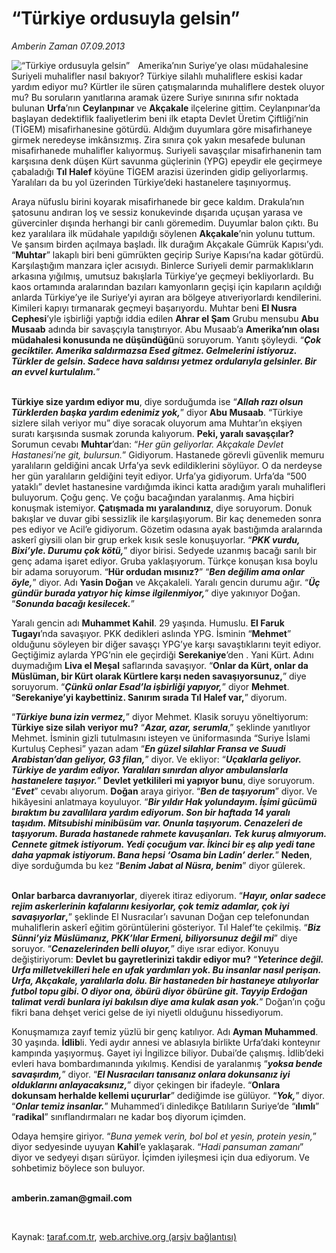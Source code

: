# “Türkiye ordusuyla gelsin”

*Amberin Zaman 07.09.2013*

<div class="yazi"><img align="left" alt="“Türkiye ordusuyla gelsin”" border="0" src="http://www.taraf.com.tr/fotoraflar/makaleler/turkiye-ordusuyla-gelsin_5523_orijinal.jpg" style="border-right-width:10px; border-color:#FFFFFF"/><p>Amerika’nın Suriye’ye olası müdahalesine Suriyeli muhalifler nasıl bakıyor? Türkiye silahlı muhaliflere eskisi kadar yardım ediyor mu? Kürtler ile süren çatışmalarında muhaliflere destek oluyor mu? Bu soruların yanıtlarına aramak üzere Suriye sınırına sıfır noktada bulunan <b>Urfa</b>’nın <b>Ceylanpınar</b> ve <b>Akçakale</b> ilçelerine gittim. Ceylanpınar’da başlayan dedektiflik faaliyetlerim beni ilk etapta Devlet Üretim Çiftliği’nin (TİGEM) misafirhanesine götürdü. Aldığım duyumlara göre misafirhaneye girmek neredeyse imkânsızmış. Zira sınıra çok yakın mesafede bulunan misafirhanede muhalifler kalıyormuş. Suriyeli savaşçılar misafirhanenin tam karşısına denk düşen Kürt savunma güçlerinin (YPG) epeydir ele geçirmeye çabaladığı <b>Tıl Halef</b> köyüne TİGEM arazisi üzerinden gidip geliyorlarmış. Yaralıları da bu yol üzerinden Türkiye’deki hastanelere taşınıyormuş. </p>
<p>Araya nüfuslu birini koyarak misafirhanede bir gece kaldım. Drakula’nın şatosunu andıran loş ve sessiz konukevinde dışarıda uçuşan yarasa ve güvercinler dışında herhangi bir canlı göremedim. Duyumlar balon çıktı. Bu kez yaralılara ilk müdahale yapıldığı söylenen <b>Akçakale</b>’nin yolunu tuttum. Ve şansım birden açılmaya başladı. İlk durağım Akçakale Gümrük Kapısı’ydı. “<b>Muhtar</b>” lakaplı biri beni gümrükten geçirip Suriye Kapısı’na kadar götürdü. Karşılaştığım manzara içler acısıydı. Binlerce Suriyeli demir parmaklıkların arkasına yığılmış, umutsuz bakışlarla Türkiye’ye geçmeyi bekliyorlardı. Bu kaos ortamında aralarından bazıları kamyonların geçişi için kapıların açıldığı anlarda Türkiye’ye ile Suriye’yi ayıran ara bölgeye atıveriyorlardı kendilerini. Kimileri kapıyı tırmanarak geçmeyi başarıyordu. Muhtar beni <b>El Nusra Cephesi</b>’yle işbirliği yaptığı iddia edilen <b>Ahrar el Şam</b> Grubu mensubu <b>Abu Musaab</b> adında bir savaşçıyla tanıştırıyor. Abu Musaab’a <b>Amerika’nın olası müdahalesi konusunda ne düşündüğü</b>nü soruyorum. Yanıtı şöyleydi. “<b><i>Çok geciktiler. Amerika saldırmazsa Esed gitmez. Gelmelerini istiyoruz. Türkler de gelsin. Sadece hava saldırısı yetmez ordularıyla gelsinler. Bir an evvel kurtulalım.</i></b>”</p>
<p><b><br/>Türkiye size yardım ediyor mu</b>, diye sorduğumda ise “<b><i>Allah razı olsun Türklerden başka yardım edenimiz yok,</i></b>” diyor <b>Abu Musaab</b>. “Türkiye sizlere silah veriyor mu” diye soracak oluyorum ama Muhtar’ın ekşiyen suratı karşısında susmak zorunda kalıyorum. <b>Peki, yaralı savaşçılar?</b> Sorumun cevabı <b>Muhtar</b>’dan: “<i>Her gün geliyorlar. Akçakale Devlet Hastanesi’ne git, bulursun.</i>” Gidiyorum. Hastanede görevli güvenlik memuru yaralıların geldiğini ancak Urfa’ya sevk edildiklerini söylüyor. O da nerdeyse her gün yaralıların geldiğini teyit ediyor. Urfa’ya gidiyorum. Urfa’da “500 yataklı” devlet hastanesine vardığımda ikinci katta aradığım yaralı muhalifleri buluyorum. Çoğu genç. Ve çoğu bacağından yaralanmış. Ama hiçbiri konuşmak istemiyor. <b>Çatışmada mı yaralandınız</b>, diye soruyorum. Donuk bakışlar ve duvar gibi sessizlik ile karşılaşıyorum. Bir kaç denemeden sonra pes ediyor ve Acil’e gidiyorum. Gözetim odasına ayak bastığımda aralarında askerî giysili olan bir grup erkek kısık sesle konuşuyorlar. “<b><i>PKK vurdu, Bixi’yle. Durumu çok kötü,</i></b>” diyor birisi. Sedyede uzanmış bacağı sarılı bir genç adama işaret ediyor. Gruba yaklaşıyorum. Türkçe konuşan kısa boylu bir adama soruyorum. “<b>Hür ordudan mısınız?</b>” “<b><i>Ben değilim ama onlar öyle,</i></b>” diyor. Adı <b>Yasin Doğan</b> ve Akçakaleli. Yaralı gencin durumu ağır. “<b><i>Üç gündür burada yatıyor hiç kimse ilgilenmiyor,</i></b>” diye yakınıyor Doğan. “<b><i>Sonunda bacağı kesilecek.</i></b>”</p>
<p>Yaralı gencin adı <b>Muhammet Kahil</b>. 29 yaşında. Humuslu. <b>El Faruk Tugayı</b>’nda savaşıyor. PKK dedikleri aslında YPG. İsminin “<b>Mehmet</b>” olduğunu söyleyen bir diğer savaşçı YPG’ye karşı savaştıklarını teyit ediyor. Geçtiğimiz aylarda YPG’nin ele geçirdiği <b>Serekaniye</b>’den . Yani Kürt. Adını duymadığım <b>Liva el Meşal</b> saflarında savaşıyor. “<b>Onlar da Kürt, onlar da Müslüman, bir Kürt olarak Kürtlere karşı neden savaşıyorsunuz,</b>” diye soruyorum. “<b><i>Çünkü onlar Esad’la işbirliği yapıyor,</i></b>” diyor <b>Mehmet</b>. “<b>Serekaniye’yi kaybettiniz. Sanırım sırada Tıl Halef var,</b>” diyorum.</p>
<p>“<b><i>Türkiye buna izin vermez,</i></b>” diyor Mehmet. Klasik soruyu yöneltiyorum: <b>Türkiye size silah veriyor mu?</b> “<b><i>Azar, azar, serumla</i></b>,” şeklinde yanıtlıyor Mehmet. İsminin gizli tutulmasını isteyen ve üniformasında “Suriye İslami Kurtuluş Cephesi” yazan adam “<b><i>En güzel silahlar Fransa ve Suudi Arabistan’dan geliyor, G3 filan,</i></b>” diyor. Ve ekliyor: “<b><i>Uçaklarla geliyor. Türkiye de yardım ediyor. Yaralıları sınırdan alıyor ambulanslarla hastanelere taşıyor.</i></b>” <b>Devlet yetkilileri mi yapıyor bunu</b>, diye soruyorum. “<b><i>Evet</i></b>” cevabı alıyorum. <b>Doğan</b> araya giriyor. “<b><i>Ben de taşıyorum</i></b>” diyor. Ve hikâyesini anlatmaya koyuluyor. “<b><i>Bir yıldır Hak yolundayım. İşimi gücümü bıraktım bu zavallılara yardım ediyorum. Son bir haftada 14 yaralı taşıdım. Mitsubishi minibüsüm var. Onunla taşıyorum. Cenazeleri de taşıyorum. Burada hastanede rahmete kavuşanları. Tek kuruş almıyorum. Cennete gitmek istiyorum. Yedi çocuğum var. İkinci bir eş alıp yedi tane daha yapmak istiyorum. Bana hepsi ‘Osama bin Ladin’ derler.</i></b>” <b>Neden</b>, diye sorduğumda bu kez “<b><i>Benim Jabat al Nüsra, benim</i></b>” diyor gülerek. </p>
<p><b><br/>Onlar barbarca davranıyorlar</b>, diyerek itiraz ediyorum. “<b><i>Hayır, onlar sadece rejim askerlerinin kafalarını kesiyorlar, çok temiz adamlar, çok iyi savaşıyorlar</i>,</b>” şeklinde El Nusracılar’ı savunan Doğan cep telefonundan muhaliflerin askerî eğitim görüntülerini gösteriyor. Tıl Halef’te çekilmiş. “<b><i>Biz Sünni’yiz Müslümanız, PKK’lılar Ermeni, biliyorsunuz değil mi</i></b>” diye soruyor. “<b><i>Cenazelerinden belli oluyor,</i></b>” diye ısrar ediyor. Konuyu değiştiriyorum: <b>Devlet bu gayretlerinizi takdir ediyor mu?</b> “<b><i>Yeterince değil. Urfa milletvekilleri hele en ufak yardımları yok. Bu insanlar nasıl perişan. Urfa, Akçakale, yaralılarla dolu. Bir hastaneden bir hastaneye atılıyorlar futbol topu gibi. O diyor ona, öbürü diyor öbürüne git. Tayyip Erdoğan talimat verdi bunlara iyi bakılsın diye ama kulak asan yok.</i></b>” Doğan’ın çoğu fikri bana dehşet verici gelse de iyi niyetli olduğunu hissediyorum. </p>
<p>Konuşmamıza zayıf temiz yüzlü bir genç katılıyor. Adı <b>Ayman Muhammed</b>. 30 yaşında. <b>İdlib</b>li. Yedi aydır annesi ve ablasıyla birlikte Urfa’daki konteynır kampında yaşıyormuş. Gayet iyi İngilizce biliyor. Dubai’de çalışmış. İdlib’deki evleri hava bombardımanında yıkılmış. Kendisi de yaralanmış “<b><i>yoksa bende savaşırdım,</i></b>” diyor. “<b><i>El Nusracıları tanısanız onlara dokunsanız iyi olduklarını anlayacaksınız,</i></b>” diyor çekingen bir ifadeyle. “<b>Onlara dokunsam herhalde kellemi uçururlar</b>” dediğimde ise gülüyor. “<b><i>Yok,</i></b>” diyor. “<b><i>Onlar temiz insanlar.</i></b>” Muhammed’i dinledikçe Batılıların Suriye’de “<b>ılımlı</b>” “<b>radikal</b>” sınıflandırmaları ne kadar boş diyorum içimden.</p>
<p>Odaya hemşire giriyor. “<i>Buna yemek verin, bol bol et yesin, protein yesin,</i>” diyor sedyesinde uyuyan <b>Kahil</b>’e yaklaşarak. “<i>Hadi pansuman zamanı</i>” diyor ve sedyeyi dışarı sürüyor. İçimden iyileşmesi için dua ediyorum. Ve sohbetimiz böylece son buluyor.</p><b>
<p><br/>amberin.zaman@gmail.com</p>
<p></p></b> 
</div>

Kaynak: [taraf.com.tr](http://www.taraf.com.tr:80/amberin-zaman/makale-turkiye-ordusuyla-gelsin.htm), [web.archive.org (arşiv bağlantısı)](http://web.archive.org/web/20130909223319/http://www.taraf.com.tr:80/amberin-zaman/makale-turkiye-ordusuyla-gelsin.htm)
